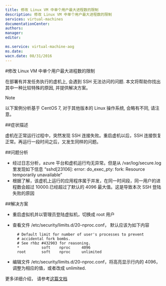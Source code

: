 ```yaml
---
title: 修改 Linux VM 中单个用户最大进程数的限制
description: 修改 Linux VM 中单个用户最大进程数的限制
services: virtual-machines
documentationCenter: 
authors: 
manager: 
editor: 

ms.service: virtual-machine-aog
ms.date: 
wacn.date: 08/31/2016
---
```


#修改 Linux VM 中单个用户最大进程数的限制

在部署有并发任务执行的虚机上, 会遇到 SSH 无法访问的问题. 本文将帮助你找出其中一种比较特殊的原因, 并提供解决方案。  
>[!NOTE]
> 以下案例分析基于 CentOS 7, 对于其他版本的 Linux 操作系统, 会略有不同, 请注意。

##症状描述

虚机在正常运行过程中，突然发现 SSH 连接失败。重启虚机以后，SSH 连接恢复正常。再运行一段时间之后，又发生同样的问题。

##问题分析

- 经过日志分析，azure 平台和虚机运行均无异常。但是从 /var/log/secure.log 里发现如下信息 “sshd[23106]: error: do_exec_pty: fork: Resource temporarily unavailable”
- 根据了解，该虚机上运行的应用程序属于并发，在同一时间段，同一用户的进程数会超过 10000.已经超过了默认的 4096 最大值。这是导致本次 SSH 登陆失败的原因

##解决方案

- 重启虚拟机并以管理员登陆虚拟机，切换成 root 用户
- 查看文件 /etc/security/limits.d/20-nproc.conf， 默认应该为如下内容

        # Default limit for number of user's processes to prevent
        # accidental fork bombs.
        # See rhbz #432903 for reasoning.	
        *          soft    nproc     4096
        root       soft    nproc     unlimited

- 编辑文件 /etc/security/limits.d/20-nproc.conf，将高亮显示行内的 4096，调整为相应的值，或者改成 unlimited.

更多详细介绍， 请参考[这篇文档](https://access.redhat.com/documentation/en-US/Red_Hat_Enterprise_Linux/7/html/Migration_Planning_Guide/sect-Red_Hat_Enterprise_Linux-Migration_Planning_Guide-System_Management.html)

